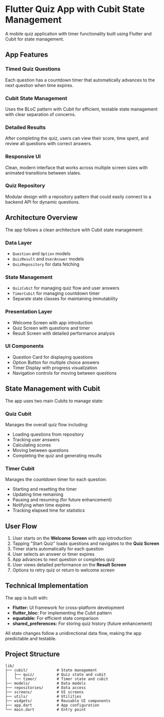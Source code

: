 # Flutter Quiz App with Cubit State Management

A mobile quiz application with timer functionality built using Flutter and Cubit for state management.

## App Features

### Timed Quiz Questions
Each question has a countdown timer that automatically advances to the next question when time expires.

### Cubit State Management
Uses the BLoC pattern with Cubit for efficient, testable state management with clear separation of concerns.

### Detailed Results
After completing the quiz, users can view their score, time spent, and review all questions with correct answers.

### Responsive UI
Clean, modern interface that works across multiple screen sizes with animated transitions between states.

### Quiz Repository
Modular design with a repository pattern that could easily connect to a backend API for dynamic questions.

## Architecture Overview

The app follows a clean architecture with Cubit state management:

### Data Layer
- `Question` and `Option` models
- `QuizResult` and `UserAnswer` models
- `QuizRepository` for data fetching

### State Management
- `QuizCubit` for managing quiz flow and user answers
- `TimerCubit` for managing countdown timer
- Separate state classes for maintaining immutability

### Presentation Layer
- Welcome Screen with app introduction
- Quiz Screen with questions and timer
- Result Screen with detailed performance analysis

### UI Components
- Question Card for displaying questions
- Option Button for multiple choice answers
- Timer Display with progress visualization
- Navigation controls for moving between questions

## State Management with Cubit

The app uses two main Cubits to manage state:

### Quiz Cubit
Manages the overall quiz flow including:
- Loading questions from repository
- Tracking user answers
- Calculating scores
- Moving between questions
- Completing the quiz and generating results

### Timer Cubit
Manages the countdown timer for each question:
- Starting and resetting the timer
- Updating time remaining
- Pausing and resuming (for future enhancement)
- Notifying when time expires
- Tracking elapsed time for statistics

## User Flow

1. User starts on the **Welcome Screen** with app introduction
2. Tapping "Start Quiz" loads questions and navigates to the **Quiz Screen**
3. Timer starts automatically for each question
4. User selects an answer or timer expires
5. App advances to next question or completes quiz
6. User views detailed performance on the **Result Screen**
7. Options to retry quiz or return to welcome screen

## Technical Implementation

The app is built with:
- **Flutter:** UI framework for cross-platform development
- **flutter_bloc:** For implementing the Cubit pattern
- **equatable:** For efficient state comparison
- **shared_preferences:** For storing quiz history (future enhancement)

All state changes follow a unidirectional data flow, making the app predictable and testable.


## Project Structure

```
lib/
├── cubit/             # State management
│   ├── quiz/          # Quiz state and cubit
│   └── timer/         # Timer state and cubit
├── models/            # Data models
├── repositories/      # Data access
├── screens/           # UI screens
├── utils/             # Utilities
├── widgets/           # Reusable UI components
├── app.dart           # App configuration
└── main.dart          # Entry point
```